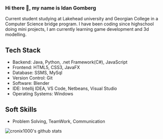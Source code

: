 ### Hi there 👋, my name is Idan Gomberg

Current student studying at Lakehead university and Georgian College in a Computer Science bridge program. I have been coding since highschool doing mini projects, I am currently learning game development and 3d modelling.

## Tech Stack

- Backend: Java, Python, .net Framework(C#), JavaScript
- Frontend: HTML5, CSS3, JavaFX
- Database: SSMS, MySql
- Version Control: Git 
- Software: Blender
- IDE: Intellij IDEA, VS Code, Netbeans, Visual Studio
- Operating Systems: Windows

## Soft Skills

- Problem Solving, TeamWork, Communication 

![cronix1000's github stats](https://github-readme-stats.vercel.app/api?username=cronix1000&show_icons=true&theme=radical)
